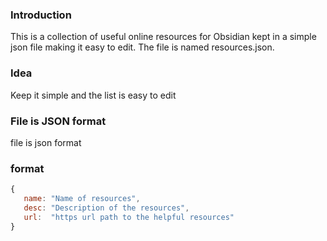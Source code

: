 ### Introduction
This is a collection of useful online resources for Obsidian kept in a simple json file making it easy to edit. The file is named resources.json. 

### Idea
Keep it simple and the list is easy to edit

### File is JSON format
file is json format

### format
```js
{
   name: "Name of resources",
   desc: "Description of the resources",
   url:  "https url path to the helpful resources"
}
```
